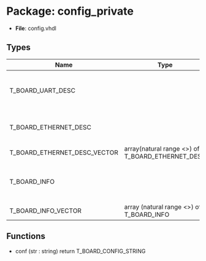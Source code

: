 # Package: config_private

- **File**: config.vhdl
## Types

| Name                         | Type                                              | Description                                |
| ---------------------------- | ------------------------------------------------- | ------------------------------------------ |
| T_BOARD_UART_DESC            |                                                   | Data structures to describe UART / RS232   |
| T_BOARD_ETHERNET_DESC        |                                                   | Data structures to describe Ethernet       |
| T_BOARD_ETHERNET_DESC_VECTOR | array(natural range <>) of T_BOARD_ETHERNET_DESC  |                                            |
| T_BOARD_INFO                 |                                                   | Data structures to describe a board layout |
| T_BOARD_INFO_VECTOR          | array (natural range <>) of T_BOARD_INFO          |                                            |
## Functions
- conf <font id="function_arguments">(str : string) </font> <font id="function_return">return T_BOARD_CONFIG_STRING </font>
